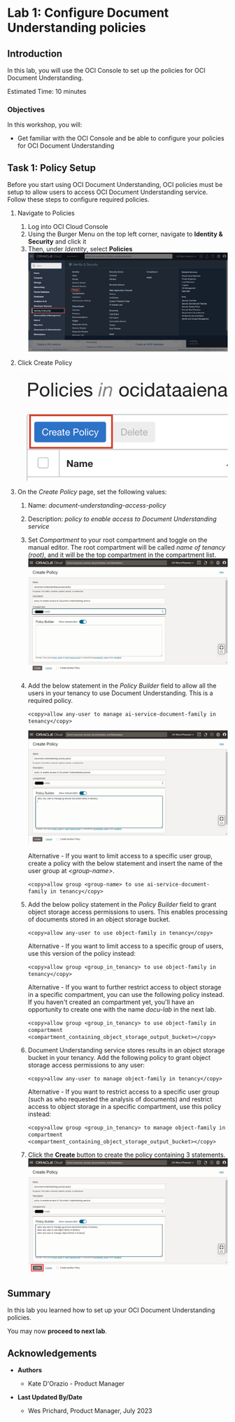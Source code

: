 # Lab 1: Configure Document Understanding policies

## Introduction

In this lab, you will use the OCI Console to set up the policies for OCI Document Understanding.

Estimated Time: 10 minutes


### Objectives

In this workshop, you will:

* Get familiar with the OCI Console and be able to configure your policies for OCI Document Understanding

## Task 1: Policy Setup
Before you start using OCI Document Understanding, OCI policies must be setup to allow users to access OCI Document Understanding service. Follow these steps to configure required policies.

1. Navigate to Policies

    1. Log into OCI Cloud Console 
    1. Using the Burger Menu on the top left corner, navigate to **Identity & Security** and click it
    1. Then, under *Identity*, select **Policies**
    ![OCI Hamburger menu](./images/ocinavmenu.png)

1. Click Create Policy
    
    ![OCI Create policy](./images/createpolicybutton.png)

1. On the *Create Policy* page, set the following values:

    1. Name: *document-understanding-access-policy*
    1. Description: *policy to enable access to Document Understanding service*
    1. Set *Compartment* to your root compartment and toggle on the manual editor. The root compartment will be called *name of tenancy (root)*, and it will be the top compartment in the compartment list.       
    ![OCI Create policy](./images/policyeditor.PNG)

    1. Add the below statement in the *Policy Builder* field to allow all the users in your tenancy to use Document Understanding. This is a required policy.
        ```
        <copy>allow any-user to manage ai-service-document-family in tenancy</copy>
        ```

        ![OCI Create policy screen](./images/policycompleted.PNG)

        Alternative - If you want to limit access to a specific user group, create a policy with the below statement and insert the name of the user group at *\<group-name\>*. 
        ```
        <copy>allow group <group-name> to use ai-service-document-family in tenancy</copy>
        ```

    1. Add the below policy statement in the *Policy Builder* field to grant object storage access permissions to users. This enables processing of documents stored in an object storage bucket. 
        ```
        <copy>allow any-user to use object-family in tenancy</copy>
        ```
        Alternative - If you want to limit access to a specific group of users, use this version of the policy instead:
        ```
        <copy>allow group <group_in_tenancy> to use object-family in tenancy</copy>
        ```
            
        Alternative - If you want to further restrict access to object storage in a specific compartment, you can use the following policy instead. If you haven't created an compartment yet, you'll have an opportunity to create one with the name *docu-lab* in the next lab. 
        ```
        <copy>allow group <group_in_tenancy> to use object-family in compartment <compartment_containing_object_storage_output_bucket></copy>
        ```

    1. Document Understanding service stores results in an object storage bucket in your tenancy. Add the following policy to grant object storage access permissions to any user:
        ```
        <copy>allow any-user to manage object-family in tenancy</copy>
        ```
        
        Alternative - If you want to restrict access to a specific user group (such as who requested the analysis of documents) and restrict access to object storage in a specific compartment, use this policy instead:
        ```
        <copy>allow group <group_in_tenancy> to manage object-family in compartment <compartment_containing_object_storage_output_bucket></copy>
        ```
    1. Click the **Create** button to create the policy containing 3 statements.
        ![OCI Create policy screen](./images/create-policy2.PNG)

## Summary
In this lab you learned how to set up your OCI Document Understanding policies.

You may now **proceed to next lab**.


## Acknowledgements
* **Authors**
    * Kate D'Orazio - Product Manager


* **Last Updated By/Date**
    * Wes Prichard, Product Manager, July 2023
